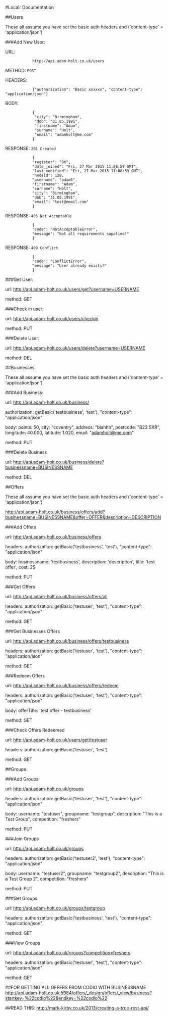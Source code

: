 #Localr Documentation

##Users

These all assume you have set the basic auth headers and ('content-type' = 'application/json')

###Add New User:

URL:

                http://api.adam-holt.co.uk/users

METHOD: `POST`

HEADERS:

                {"authorization": "Basic xxxxxx", "content-type": "application/json"}


BODY:

                {
                 "city": "Birmingham",
                 "dob": "31.05.1991",
                 "firstname": "Adam",
                 "surname": "Holt",
                 "email": "adamholt@me.com"
                }


RESPONSE: `201 Created`

                {
                "register": "OK",
                "date_joined": "Fri, 27 Mar 2015 11:08:59 GMT",
                "last_modified": "Fri, 27 Mar 2015 11:08:59 GMT",
                "nodeid": 128,
                "username": "adam5",
                "firstname": "Adam",
                "surname": "Holt",
                "city": "Birmingham",
                "dob": "31.05.1991",
                "email": "test@email.com"
                }
RESPONSE: `406 Not Acceptable`

                {
                "code": "NotAcceptableError",
                "message": "Not all requirements supplied!"
                }


RESPONSE: `409 Conflict`

                {
                "code": "ConflictError",
                "message": "User already exists!"
                }



###Get User:

url: http://api.adam-holt.co.uk/users/get?username=USERNAME

method: GET

###Check in user:

url: http://api.adam-holt.co.uk/users/checkin

method: PUT

###Delete User:

url: http://api.adam-holt.co.uk/users/delete?username=USERNAME

method: DEL

##Businesses

These all assume you have set the basic auth headers and ('content-type' = 'application/json')

###Add Business:

url: http://api.adam-holt.co.uk/business/

authorization: getBasic('testbusiness', 'test'), "content-type": "application/json"

body: points: 50, city: "coventry", address: "blahhh", postcode: "B23 5XR", longitude: 40.000, latitude: 1.020, email: "adamholt@me.com"

method: PUT

###Delete Business

url: http://api.adam-holt.co.uk/business/delete?businessname=BUSINESSNAME

method: DEL


##Offers

These all assume you have set the basic auth headers and ('content-type' = 'application/json')

http://api.adam-holt.co.uk/business/offers/add?businessname=BUSINESSNAME&offer=OFFER&description=DESCRIPTION

###Add Offers

url: http://api.adam-holt.co.uk/business/offers

headers: authorization: getBasic('testbusiness', 'test'), "content-type": "application/json"

body: businessname: 'testbusiness', description: 'description', title: 'test offer', cost: 25

method: PUT

###Get Offers

url: http://api.adam-holt.co.uk/business/offers/all

headers: authorization: getBasic('testuser', 'test'), "content-type": "application/json"

method: GET

###Get Businesses Offers

url: http://api.adam-holt.co.uk/business/offers/testbusiness

headers: authorization: getBasic('testuser', 'test'), "content-type": "application/json"

method: GET

###Redeem Offers 

url: http://api.adam-holt.co.uk/business/offers/redeem

headers:  authorization: getBasic('testuser', 'test'), "content-type": "application/json"

body: offerTitle: 'test offer - testbusiness'

method: GET

###Check Offers Redeemed

url: http://api.adam-holt.co.uk/users/get/testuser

headers: authorization: getBasic('testuser', 'test')

method: GET

##Groups

###Add Groups

url: http://api.adam-holt.co.uk/groups

headers: authorization: getBasic('testuser', 'test'), "content-type": "application/json"

body: username: "testuser", groupname: "testgroup", description: "This is a Test Group", competition: "freshers"

method: PUT

###Join Groups

url: http://api.adam-holt.co.uk/groups

headers: authorization: getBasic('testuser2', 'test'), "content-type": "application/json"

body:  username: "testuser2", groupname: "testgroup2", description: "This is a Test Group 2", competition: "freshers"

method: PUT

###Get Groups

url: http://api.adam-holt.co.uk/groups/testgroup

headers: authorization: getBasic('testbusiness', 'test'), "content-type": "application/json"

method: GET

###View Groups

url: http://api.adam-holt.co.uk/groups?competition=freshers

headers:  authorization: getBasic('testuser', 'test'), "content-type": "application/json"

method: GET



##FOR GETTING ALL OFFERS FROM CODIO WITH BUSINESSNAME
http://api.adam-holt.co.uk:5984/offers/_design/offers/_view/business?startkey=%22codio%22&endkey=%22codio%22

##READ THIS:
http://mark-kirby.co.uk/2013/creating-a-true-rest-api/



